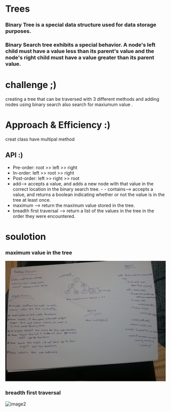 # Trees
### Binary Tree is a special data structure used for data storage purposes.

### Binary Search tree exhibits a special behavior. A node's left child must have a value less than its parent's value and the node's right child must have a value greater than its parent value.

# challenge ;)
creating  a tree that can be traversed with 3 different methods and adding nodes using binary search also search for maxiumum value .

# Approach & Efficiency :)
creat class have multipal method
## API :)
- Pre-order: root >> left >> right
- In-order: left >> root >> right
- Post-order: left >> right >> root
- add--> accepts a value, and adds a new node with that value in the correct location in the binary search tree. - - contains--> accepts a value, and returns a boolean indicating whether or not the value is in the tree at least once.
- maximum -->  return the maximum value stored in the tree.
-  breadth first traversal --> return a list of the values in the tree in the order they were encountered.
# soulotion
### maximum value in the tree
![image](https://raw.githubusercontent.com/joudi12/data-structures-and-algorithms-python/main/assets/max_tree.jpg)

### breadth first traversal
![image2]()
